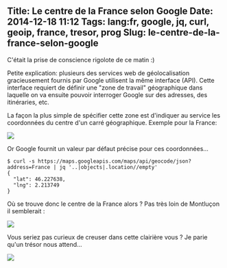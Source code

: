 Title: Le centre de la France selon Google
Date: 2014-12-18 11:12
Tags: lang:fr, google, jq, curl, geoip, france, tresor, prog
Slug: le-centre-de-la-france-selon-google
---
C'était la prise de conscience rigolote de ce matin :)

Petite explication: plusieurs des services web de géolocalisation gracieusement fournis par Google utilisent la même interface (API). Cette interface requiert de définir une "zone de travail" géographique dans laquelle on va ensuite pouvoir interroger Google sur des adresses, des itinéraries, etc.

La façon la plus simple de spécifier cette zone est d'indiquer au service les coordonnées du centre d'un carré géographique. Exemple pour la France:

![](/lucas/blog/content/images/2014/Dec/le_centre_de_la_France_square.png)

Or Google fournit un valeur par défaut précise pour ces coordonnées...

    $ curl -s https://maps.googleapis.com/maps/api/geocode/json?address=France | jq '..|objects|.location//empty'
    {
      "lat": 46.227638,
      "lng": 2.213749
    }

Où se trouve donc le centre de la France alors ? Pas très loin de Montluçon il semblerait :

![](/lucas/blog/content/images/2014/Dec/le_centre_de_la_France_map.jpg)

Vous seriez pas curieux de creuser dans cette clairière vous ? Je parie qu'un trésor nous attend...

![](/lucas/blog/content/images/2014/Dec/le_centre_de_la_France_satelite.jpg)
